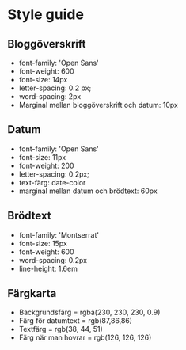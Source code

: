 # Style guide

## Bloggöverskrift  

- font-family: 'Open Sans'
- font-weight: 600
- font-size: 14px
- letter-spacing: 0.2 px;
- word-spacing: 2px
- Marginal mellan bloggöverskrift och datum: 10px

## Datum

- font-family: 'Open Sans'
- font-size: 11px
- font-weight: 200
- letter-spacing: 0.2px;
- text-färg: date-color
- marginal mellan datum och brödtext: 60px

## Brödtext

- font-family: 'Montserrat'
- font-size: 15px
- font-weight: 600
- word-spacing: 0.2px  
- line-height: 1.6em

## Färgkarta

- Backgrundsfärg = rgba(230, 230, 230, 0.9)
- Färg för datumtext = rgb(87,86,86)
- Textfärg = rgb(38, 44, 51)
- Färg när man hovrar = rgb(126, 126, 126)

